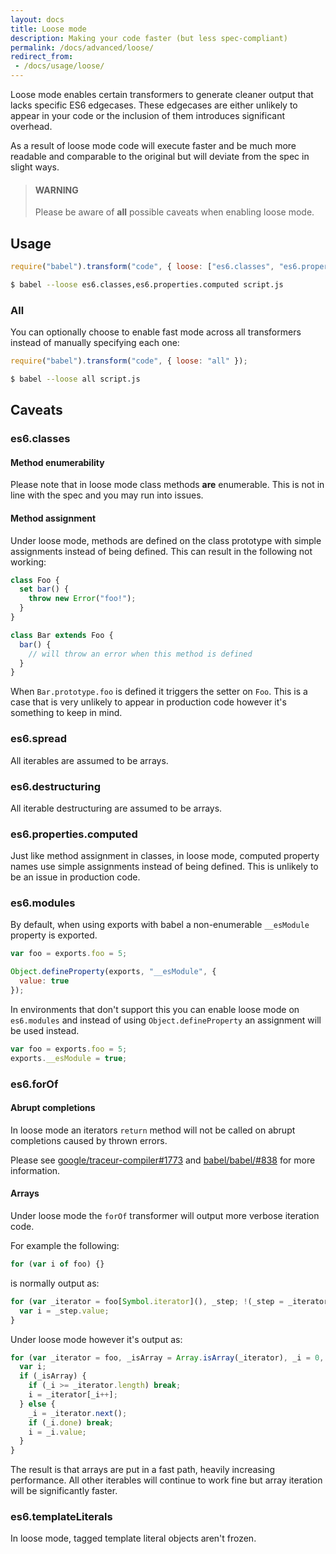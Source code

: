 ```yaml
---
layout: docs
title: Loose mode
description: Making your code faster (but less spec-compliant)
permalink: /docs/advanced/loose/
redirect_from:
 - /docs/usage/loose/
---
```


Loose mode enables certain transformers to generate cleaner output that lacks
specific ES6 edgecases. These edgecases are either unlikely to appear in your
code or the inclusion of them introduces significant overhead.

As a result of loose mode code will execute faster and be much more readable and
comparable to the original but will deviate from the spec in slight ways.

<blockquote class="babel-callout babel-callout-warning">
  <h4>WARNING</h4>
  <p>
    Please be aware of <strong>all</strong> possible caveats when enabling loose mode.
  </p>
</blockquote>

## Usage

```javascript
require("babel").transform("code", { loose: ["es6.classes", "es6.properties.computed"] });
```

```sh
$ babel --loose es6.classes,es6.properties.computed script.js
```

### All

You can optionally choose to enable fast mode across all transformers instead of
manually specifying each one:

```javascript
require("babel").transform("code", { loose: "all" });
```

```sh
$ babel --loose all script.js
```

## Caveats

### es6.classes

#### Method enumerability

Please note that in loose mode class methods **are** enumerable. This is not in line
with the spec and you may run into issues.

#### Method assignment

Under loose mode, methods are defined on the class prototype with simple assignments
instead of being defined. This can result in the following not working:

```javascript
class Foo {
  set bar() {
    throw new Error("foo!");
  }
}

class Bar extends Foo {
  bar() {
    // will throw an error when this method is defined
  }
}
```

When `Bar.prototype.foo` is defined it triggers the setter on `Foo`. This is a
case that is very unlikely to appear in production code however it's something
to keep in mind.

### es6.spread

All iterables are assumed to be arrays.

### es6.destructuring

All iterable destructuring are assumed to be arrays.

### es6.properties.computed

Just like method assignment in classes, in loose mode, computed property names
use simple assignments instead of being defined. This is unlikely to be an issue
in production code.

### es6.modules

By default, when using exports with babel a non-enumerable `__esModule` property
is exported.

```javascript
var foo = exports.foo = 5;

Object.defineProperty(exports, "__esModule", {
  value: true
});
```

In environments that don't support this you can enable loose mode on `es6.modules`
and instead of using `Object.defineProperty` an assignment will be used instead.

```javascript
var foo = exports.foo = 5;
exports.__esModule = true;
```

### es6.forOf

#### Abrupt completions

In loose mode an iterators `return` method will not be called on abrupt completions caused by thrown errors.

Please see [google/traceur-compiler#1773](https://github.com/google/traceur-compiler/issues/1773) and
[babel/babel/#838](https://github.com/babel/babel/issues/838) for more information.

#### Arrays

Under loose mode the `forOf` transformer will output more verbose iteration code.

For example the following:

```javascript
for (var i of foo) {}
```

is normally output as:

```javascript
for (var _iterator = foo[Symbol.iterator](), _step; !(_step = _iterator.next()).done;) {
  var i = _step.value;
}
```

Under loose mode however it's output as:

```javascript
for (var _iterator = foo, _isArray = Array.isArray(_iterator), _i = 0, _iterator = _isArray ? _iterator : _iterator[Symbol.iterator]();;) {
  var i;
  if (_isArray) {
    if (_i >= _iterator.length) break;
    i = _iterator[_i++];
  } else {
    _i = _iterator.next();
    if (_i.done) break;
    i = _i.value;
  }
}
```

The result is that arrays are put in a fast path, heavily increasing performance.
All other iterables will continue to work fine but array iteration will be
significantly faster.

### es6.templateLiterals

In loose mode, tagged template literal objects aren't frozen.
